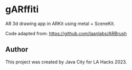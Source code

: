# gARffiti
AR 3d drawing app in ARKit using metal + SceneKit.

Code adapted from:
  https://github.com/laanlabs/ARBrush

## Author

This project was created by Java City for LA Hacks 2023.
